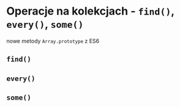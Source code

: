 # Operacje na kolekcjach - `find()`, `every()`, `some()`

nowe metody `Array.prototype` z ES6

## `find()`

## `every()`

## `some()`